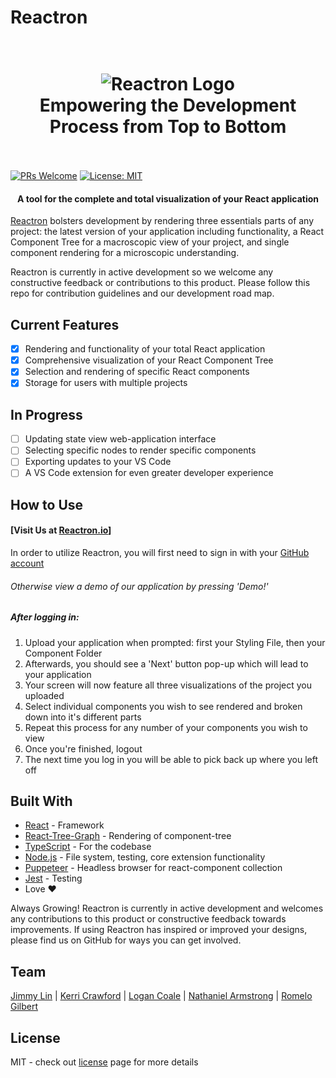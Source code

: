 # Reactron
<h1 align="center">
  <br>
    <img align="center" src="./assets/logo.png" alt="Reactron Logo">
  <br>
  Empowering the Development Process from Top to Bottom
  <br>
  <br>
</h1>

[![PRs Welcome](https://img.shields.io/badge/PRs-welcome-brightgreen.svg)](https://github.com/oslabs-beta/reactron/pulls)
[![License: MIT](https://img.shields.io/badge/License-MIT-yellow.svg)](https://github.com/oslabs-beta/reactron/LICENSE)

<h4 align="center">A tool for the complete and total visualization of your React application</h4>

[Reactron](https://reactron.io/) bolsters development by rendering three essentials parts of any project: the latest version of your application including functionality, a React Component Tree for a macroscopic view of your project, and single component rendering for a microscopic understanding.

Reactron is currently in active development so we welcome any constructive feedback or contributions to this product. Please follow this repo for contribution guidelines and our development road map.

<!-- ## Features in the pipeline
<img src="https://github.com/ReactION-js/ReactION/blob/master/src/ReactION-sample.png?raw=true" alt="features">
<br>

1. **Works with any React application** - ReactION supports React 16.1+ (including React Fiber) and React Router v4.
2. **Visualize your app** - ReactION shows the current structure of your application in real time with hot reloading.
3. **Preview your HTML** - Live render of your App through the in-editor HTML preview in sync with the tree view.
4. **From Tree to Codes** - ReactION will open up the React file that is associated with the particular component on the tree view when you click it.
5. **Gain quick insights into your React tree state** - the React tree nodes will have different colors based on its current state and props, including the latest component change.
6. **Debug your React** - With ReactION, you can travel through different state changes of your React application -->
<!-- ## Prerequisite -->
<!-- - Provide your complete or partially constructed application after first logging in with your GitHub account -->
<!-- - Also, you will need a React application. Feel free to fork and clone our sample app [here!](https://github.com/ReactION-js/sample-project-react) -->

<!-- ## Demo of current product
![](src/Demo.gif) -->

## Current Features
- [x] Rendering and functionality of your total React application
- [x] Comprehensive visualization of your React Component Tree 
- [x] Selection and rendering of specific React components 
- [x] Storage for users with multiple projects

## In Progress
- [ ] Updating state view web-application interface
- [ ] Selecting specific nodes to render specific components
- [ ] Exporting updates to your VS Code
- [ ] A VS Code extension for even greater developer experience

## How to Use
#### [Visit Us at [Reactron.io](https://reactron.io/)]
In order to utilize Reactron, you will first need to sign in with your [GitHub account](https://github.com/)
###### Otherwise view a demo of our application by pressing 'Demo!'

##### After logging in:
1. Upload your application when prompted: first your Styling File, then your Component Folder
2. Afterwards, you should see a 'Next' button pop-up which will lead to your application 
4. Your screen will now feature all three visualizations of the project you uploaded
3. Select individual components you wish to see rendered and broken down into it's different parts
5. Repeat this process for any number of your components you wish to view
6. Once you're finished, logout
7. The next time you log in you will be able to pick back up where you left off

## Built With
- [React](https://reactjs.org/) - Framework
- [React-Tree-Graph](https://www.npmjs.com/package/react-tree-graph) - Rendering of component-tree
- [TypeScript](https://www.typescriptlang.org/) - For the codebase
- [Node.js](https://nodejs.org/en/) - File system, testing, core extension functionality
- [Puppeteer](https://pptr.dev/) - Headless browser for react-component collection
- [Jest](https://jestjs.io/) - Testing
- Love ❤️

<!-- ## Contributing
ReactION is currently in beta release. Please let us know about bugs and suggestions at the [issue](https://github.com/ReactION-js/ReactION/issues) section.  Feel free to fork this repo and submit pull requests! --> 
Always Growing!
Reactron is currently in active development and welcomes any contributions to this product or constructive feedback towards improvements. If using Reactron has inspired or improved your designs, please find us on GitHub for ways you can get involved. 

## Team
[Jimmy Lin](https://github.com/odylic) |
[Kerri Crawford](https://github.com/kerriannercrawford) |
[Logan Coale](https://github.com/SteeleCoale) |
[Nathaniel Armstrong](https://github.com/n8innate) |
[Romelo Gilbert](https://github.com/Seymour-creates)

## License
MIT - check out [license](https://github.com/oslabs-beta/reactron/LICENSE) page for more details
